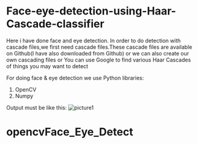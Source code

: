 # Face-eye-detection-using-Haar-Cascade-classifier

Here i have done face and eye detection. In order to do detection with cascade files,we first need cascade files.These cascade files are available on Github(I have also downloaded from Github) or we can also create our own cascading files or You can use Google to find various Haar Cascades of things you may want to detect

For doing face & eye detection we use Python libraries:
1)	OpenCV
2)	Numpy

Output must be like this:
![picture1](https://user-images.githubusercontent.com/25435330/43310174-7e43a550-91a4-11e8-8a4c-55747908ea92.png)

# opencvFace_Eye_Detect
